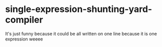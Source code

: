 # single-expression-shunting-yard-compiler

It's just funny because it could be all written on one line because it is one expression weeee
